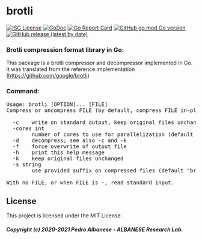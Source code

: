 # brotli
[![ISC License](http://img.shields.io/badge/license-ISC-blue.svg)](https://github.com/pedroalbanese/brotli/blob/master/LICENSE) 
[![GoDoc](https://godoc.org/github.com/pedroalbanese/brotli?status.png)](http://godoc.org/github.com/pedroalbanese/brotli)
[![Go Report Card](https://goreportcard.com/badge/github.com/pedroalbanese/brotli)](https://goreportcard.com/report/github.com/pedroalbanese/brotli)
[![GitHub go.mod Go version](https://img.shields.io/github/go-mod/go-version/pedroalbanese/brotli)](https://golang.org)
[![GitHub release (latest by date)](https://img.shields.io/github/v/release/pedroalbanese/brotli)](https://github.com/pedroalbanese/brotli/releases)
### Brotli compression format library in Go:
This package is a brotli compressor and decompressor implemented in Go.
It was translated from the reference implementation (https://github.com/google/brotli)

### Command:
<pre>Usage: brotli [OPTION]... [FILE]
Compress or uncompress FILE (by default, compress FILE in-place).

  -c    write on standard output, keep original files unchanged
  -cores int
        number of cores to use for parallelization (default 1)
  -d    decompress; see also -c and -k
  -f    force overwrite of output file
  -h    print this help message
  -k    keep original files unchanged
  -s string
        use provided suffix on compressed files (default "brotli")

With no FILE, or when FILE is -, read standard input.</pre>

## License

This project is licensed under the MIT License.

##### Copyright (c) 2020-2021 Pedro Albanese - ALBANESE Research Lab.
